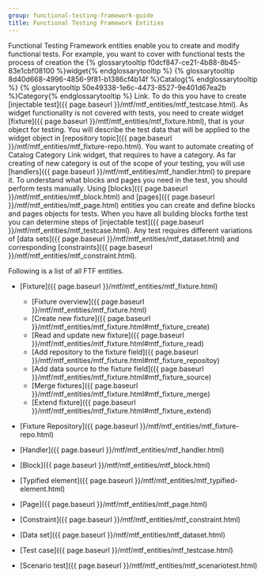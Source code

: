 ```yaml
---
group: functional-testing-framework-guide
title: Functional Testing Framework Entities
---
```

Functional Testing Framework entities enable you to create and modify functional tests. 
For example, you want to cover with functional tests the process of creation the {% glossarytooltip f0dcf847-ce21-4b88-8b45-83e1cbf08100 %}widget{% endglossarytooltip %} {% glossarytooltip 8d40d668-4996-4856-9f81-b1386cf4b14f %}Catalog{% endglossarytooltip %} {% glossarytooltip 50e49338-1e6c-4473-8527-9e401d67ea2b %}Category{% endglossarytooltip %} Link.
To do this you have to create [injectable test]({{ page.baseurl }}/mtf/mtf_entities/mtf_testcase.html). As widget functionality is not covered with tests, you need to create widget [fixture]({{ page.baseurl }}/mtf/mtf_entities/mtf_fixture.html), that is your object for testing. You will describe the test data that will be applied to the widget object in [repository topic]({{ page.baseurl }}/mtf/mtf_entities/mtf_fixture-repo.html). You want to automate creating of Catalog Category Link widget, that requires to have a category. As far creating of new category is out of the scope of your testing, you will use [handlers]({{ page.baseurl }}/mtf/mtf_entities/mtf_handler.html) to prepare it. To understand what blocks and pages you need in the test, you should perform tests manually. Using [blocks]({{ page.baseurl }}/mtf/mtf_entities/mtf_block.html) and [pages]({{ page.baseurl }}/mtf/mtf_entities/mtf_page.html) entities you can create and define blocks and pages objects for tests. When you have all building blocks forthe test you can determine steps of [injectable test]({{ page.baseurl }}/mtf/mtf_entities/mtf_testcase.html). Any test requires different variations of [data sets]({{ page.baseurl }}/mtf/mtf_entities/mtf_dataset.html) and corresponding [constraints]({{ page.baseurl }}/mtf/mtf_entities/mtf_constraint.html). 

Following is a list of all FTF entities.

- [Fixture]({{ page.baseurl }}/mtf/mtf_entities/mtf_fixture.html)
  - [Fixture overview]({{ page.baseurl }}/mtf/mtf_entities/mtf_fixture.html)
  - [Create new fixture]({{ page.baseurl }}/mtf/mtf_entities/mtf_fixture.html#mtf_fixture_create)
  - [Read and update new fixture]({{ page.baseurl }}/mtf/mtf_entities/mtf_fixture.html#mtf_fixture_read)
  - [Add repository to the fixture field]({{ page.baseurl }}/mtf/mtf_entities/mtf_fixture.html#mtf_fixture_repositoy)
  - [Add data source to the fixture field]({{ page.baseurl }}/mtf/mtf_entities/mtf_fixture.html#mtf_fixture_source)
  - [Merge fixtures]({{ page.baseurl }}/mtf/mtf_entities/mtf_fixture.html#mtf_fixture_merge)
  - [Extend fixture]({{ page.baseurl }}/mtf/mtf_entities/mtf_fixture.html#mtf_fixture_extend)
  
  
- [Fixture Repository]({{ page.baseurl }}/mtf/mtf_entities/mtf_fixture-repo.html)

- [Handler]({{ page.baseurl }}/mtf/mtf_entities/mtf_handler.html)

- [Block]({{ page.baseurl }}/mtf/mtf_entities/mtf_block.html)

- [Typified element]({{ page.baseurl }}/mtf/mtf_entities/mtf_typified-element.html)

- [Page]({{ page.baseurl }}/mtf/mtf_entities/mtf_page.html)

- [Constraint]({{ page.baseurl }}/mtf/mtf_entities/mtf_constraint.html)

- [Data set]({{ page.baseurl }}/mtf/mtf_entities/mtf_dataset.html)

- [Test case]({{ page.baseurl }}/mtf/mtf_entities/mtf_testcase.html)

- [Scenario test]({{ page.baseurl }}/mtf/mtf_entities/mtf_scenariotest.html)


